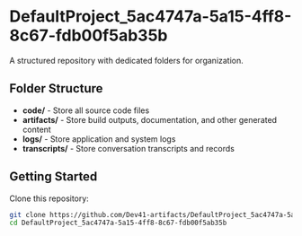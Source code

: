 # DefaultProject_5ac4747a-5a15-4ff8-8c67-fdb00f5ab35b
A structured repository with dedicated folders for organization.

## Folder Structure

- **code/** - Store all source code files
- **artifacts/** - Store build outputs, documentation, and other generated content
- **logs/** - Store application and system logs
- **transcripts/** - Store conversation transcripts and records

## Getting Started

Clone this repository:
```bash
git clone https://github.com/Dev41-artifacts/DefaultProject_5ac4747a-5a15-4ff8-8c67-fdb00f5ab35b
cd DefaultProject_5ac4747a-5a15-4ff8-8c67-fdb00f5ab35b
```
